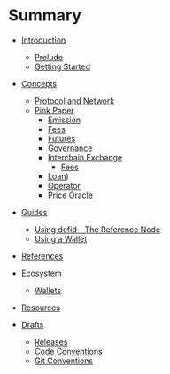 # Summary

- [Introduction]()
  - [Prelude](./prelude.md)
  - [Getting Started]()

- [Concepts](./concepts.md)
  - [Protocol and Network](./proto.md)
  - [Pink Paper](./pinkpaper/README.md)
    - [Emission](./pinkpaper/emission/README.md)
    - [Fees](./pinkpaper/fees/README.md)
    - [Futures](./pinkpaper/futures/README.md)
    - [Governance](./pinkpaper/governance/README.md)
    - [Interchain Exchange](./pinkpaper/interchain-exchange/README.md)
      - [Fees](./pinkpaper/interchain-exchange/fees.md)
    - [Loan](./pinkpaper/loan/README.md))
    - [Operator](./pinkpaper/operator/README.md)
    - [Price Oracle](./pinkpaper/price-oracle/README.md)

- [Guides](./guides.md)
  - [Using defid - The Reference Node](./defid.md)
  - [Using a Wallet](./node/wallet.md)

- [References](./concepts.md)

- [Ecosystem]()
  - [Wallets]()

- [Resources]()

- [Drafts]()
  - [Releases](./drafts/releases.md)
  - [Code Conventions]()
  - [Git Conventions]()
